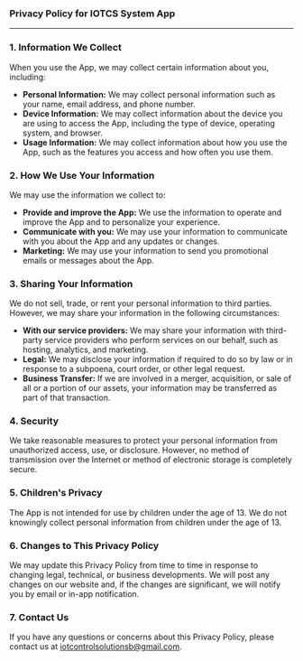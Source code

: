### Privacy Policy for IOTCS System App
----------------

### 1. Information We Collect

When you use the App, we may collect certain information about you, including:

- **Personal Information:** We may collect personal information such as your name, email address, and phone number.
- **Device Information:** We may collect information about the device you are using to access the App, including the type of device, operating system, and browser.
- **Usage Information:** We may collect information about how you use the App, such as the features you access and how often you use them.

### 2. How We Use Your Information

We may use the information we collect to:

- **Provide and improve the App:** We use the information to operate and improve the App and to personalize your experience.
- **Communicate with you:** We may use your information to communicate with you about the App and any updates or changes.
- **Marketing:** We may use your information to send you promotional emails or messages about the App.

### 3. Sharing Your Information

We do not sell, trade, or rent your personal information to third parties. However, we may share your information in the following circumstances:

- **With our service providers:** We may share your information with third-party service providers who perform services on our behalf, such as hosting, analytics, and marketing.
- **Legal:** We may disclose your information if required to do so by law or in response to a subpoena, court order, or other legal request.
- **Business Transfer:** If we are involved in a merger, acquisition, or sale of all or a portion of our assets, your information may be transferred as part of that transaction.

### 4. Security

We take reasonable measures to protect your personal information from unauthorized access, use, or disclosure. However, no method of transmission over the Internet or method of electronic storage is completely secure.

### 5. Children's Privacy

The App is not intended for use by children under the age of 13. We do not knowingly collect personal information from children under the age of 13.

### 6. Changes to This Privacy Policy

We may update this Privacy Policy from time to time in response to changing legal, technical, or business developments. We will post any changes on our website and, if the changes are significant, we will notify you by email or in-app notification.

### 7. Contact Us

If you have any questions or concerns about this Privacy Policy, please contact us at iotcontrolsolutionsb@gmail.com.
